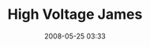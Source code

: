 ---
title: "High Voltage James"
picture: "/assets/camera-roll/2008/2008-05-25-high-voltage-james/recon-3-027.jpg"
date: 2008-05-25 03:33
layout: picture
thumbnail: "/assets/camera-roll/2008/2008-05-25-high-voltage-james/recon-3-027-thumbnail.jpg"
tags:
  - photograph
  - James
  - high voltage
  - sign
  - Nicollet Island
  - Recon 3
---